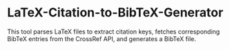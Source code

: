 # LaTeX-Citation-to-BibTeX-Generator
This tool parses LaTeX files to extract citation keys, fetches corresponding BibTeX entries from the CrossRef API, and generates a BibTeX file.
